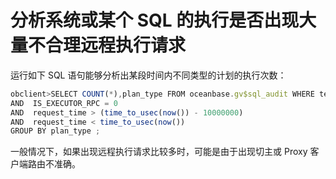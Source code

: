 分析系统或某个 SQL 的执行是否出现大量不合理远程执行请求 
===================================================



运行如下 SQL 语句能够分析出某段时间内不同类型的计划的执行次数：

```javascript
obclient>SELECT COUNT(*),plan_type FROM oceanbase.gv$sql_audit WHERE tenant_id = 1001          
AND  IS_EXECUTOR_RPC = 0          
AND  request_time > (time_to_usec(now()) - 10000000)         
AND  request_time < time_to_usec(now()) 
GROUP BY plan_type ;
```



一般情况下，如果出现远程执行请求比较多时，可能是由于出现切主或 Proxy 客户端路由不准确。